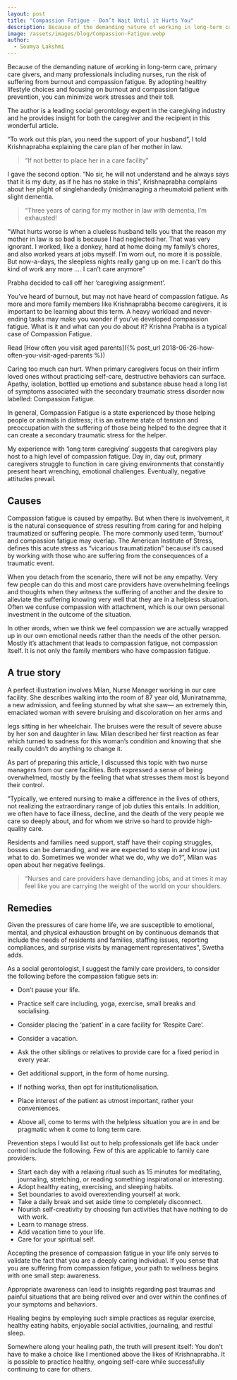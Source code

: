 ```yaml
---
layout: post
title: "Compassion Fatigue - Don’t Wait Until it Hurts You"
description: Because of the demanding nature of working in long-term care, primary elder care givers, and many professionals including nurses, run the risk of suffering from burnout and compassion fatigue.
image: /assets/images/blog/Compassion-Fatigue.webp
author:
  - Soumya Lakshmi
---
```


Because of the demanding nature of working in long-term care, primary care givers, and many professionals including nurses, run the risk of suffering from burnout and compassion fatigue. By adopting healthy lifestyle choices and focusing on burnout and compassion fatigue prevention, you can minimize work stresses and their toll. 

The author is a leading social gerontology expert in the caregiving industry and he provides insight for both the caregiver and the recipient in this wonderful article.

“To work out this plan, you need the support of your husband”, I told Krishnaprabha explaining the care plan of her mother in law.

> “If not better to place her in a care facility”

I gave the second option. “No sir, he will not understand and he always says that it is my duty, as if he has no stake in this”, Krishnaprabha complains about her plight of singlehandedly (mis)managing a rheumatoid patient with slight dementia.

> “Three years of caring for my mother in law with dementia, I’m exhausted!

"What hurts worse is when a clueless husband tells you that the reason my mother in law is so bad is because I had neglected her. That was very ignorant. I worked, like a donkey, hard at home doing my family’s chores, and also worked years at jobs myself. I’m worn out, no more it is possible. But now-a-days, the sleepless nights really gang up on me. I can’t do this kind of work any more …. I can’t care anymore”

Prabha decided to call off her ‘caregiving assignment’.

You’ve heard of burnout, but may not have heard of compassion fatigue. As more and more family members like Krishnaprabha become caregivers, it is important to be learning about this term. A heavy workload and never-ending tasks may make you wonder if you’ve developed compassion fatigue. What is it and what can you do about it? Krishna Prabha is a typical case of Compassion Fatigue.

Read [How often you visit aged parents]({% post_url 2018-06-26-how-often-you-visit-aged-parents %})

Caring too much can hurt. When primary caregivers focus on their infirm loved ones without practicing self-care, destructive behaviors can surface. Apathy, isolation, bottled up emotions and substance abuse head a long list of symptoms associated with the secondary traumatic stress disorder now labelled: Compassion Fatigue.

In general, Compassion Fatigue is a state experienced by those helping people or animals in distress; it is an extreme state of tension and preoccupation with the suffering of those being helped to the degree that it can create a secondary traumatic stress for the helper.

My experience with ‘long term caregiving’ suggests that caregivers play host to a high level of compassion fatigue. Day in, day out, primary caregivers struggle to function in care giving environments that constantly present heart wrenching, emotional challenges. Eventually, negative attitudes prevail.

## Causes
Compassion fatigue is caused by empathy. But when there is involvement, it is the natural consequence of stress resulting from caring for and helping traumatized or suffering people. The more commonly used term, ‘burnout’ and compassion fatigue may overlap. The American Institute of Stress, defines this acute stress as “vicarious traumatization” because it’s caused by working with those who are suffering from the consequences of a traumatic event.

When you detach from the scenario, there will not be any empathy. Very few people can do this and most care providers have overwhelming feelings and thoughts when they witness the suffering of another and the desire to alleviate the suffering knowing very well that they are in a helpless situation. Often we confuse compassion with attachment, which is our own personal investment in the outcome of the situation.

In other words, when we think we feel compassion we are actually wrapped up in our own emotional needs rather than the needs of the other person. Mostly it’s attachment that leads to compassion fatigue, not compassion itself. It is not only the family members who have compassion fatigue.

## A true story
A perfect illustration involves Milan, Nurse Manager working in our care facility. She describes walking into the room of 87 year old, Muniratnamma, a new admission, and feeling stunned by what she saw— an extremely thin, emaciated woman with severe bruising and discoloration on her arms and

legs sitting in her wheelchair. The bruises were the result of severe abuse by her son and daughter in law. Milan described her first reaction as fear which turned to sadness for this woman’s condition and knowing that she really couldn’t do anything to change it.

As part of preparing this article, I discussed this topic with two nurse managers from our care facilities. Both expressed a sense of being overwhelmed, mostly by the feeling that what stresses them most is beyond their control.

“Typically, we entered nursing to make a difference in the lives of others, not realizing the extraordinary range of job duties this entails. In addition, we often have to face illness, decline, and the death of the very people we care so deeply about, and for whom we strive so hard to provide high-quality care.

Residents and families need support, staff have their coping struggles, bosses can be demanding, and we are expected to step in and know just what to do. Sometimes we wonder what we do, why we do?”, Milan was open about her negative feelings.

> “Nurses and care providers have demanding jobs, and at times it may feel like you are carrying the weight of the world on your shoulders.


## Remedies
Given the pressures of care home life, we are susceptible to emotional, mental, and physical exhaustion brought on by continuous demands that include the needs of residents and families, staffing issues, reporting compliances, and surprise visits by management representatives”, Swetha adds.

As a social gerontologist, I suggest the family care providers, to consider the following before the compassion fatigue sets in:

- Don’t pause your life.
- Practice self care including, yoga, exercise, small breaks and socialising.
- Consider placing the ‘patient’ in a care facility for ‘Respite Care’.
- Consider a vacation.
- Ask the other siblings or relatives to provide care for a fixed period in every year.

- Get additional support, in the form of home nursing.
- If nothing works, then opt for institutionalisation.
- Place interest of the patient as utmost important, rather your conveniences.
- Above all, come to terms with the helpless situation you are in and be pragmatic when it come to long term care.

Prevention steps I would list out to help professionals get life back under
control include the following. Few of this are applicable to family care
providers.

- Start each day with a relaxing ritual such as 15 minutes for meditating, journaling, stretching, or reading something inspirational or interesting.
- Adopt healthy eating, exercising, and sleeping habits.
- Set boundaries to avoid overextending yourself at work.
- Take a daily break and set aside time to completely disconnect.
- Nourish self-creativity by choosing fun activities that have nothing to do with work.
- Learn to manage stress.
- Add vacation time to your life.
- Care for your spiritual self.

Accepting the presence of compassion fatigue in your life only serves to validate the fact that you are a deeply caring individual. If you sense that you are suffering from compassion fatigue, your path to wellness begins with one small step: awareness.

Appropriate awareness can lead to insights regarding past traumas and painful situations that are being relived over and over within the confines of your symptoms and behaviors.

Healing begins by employing such simple practices as regular exercise, healthy eating habits, enjoyable social activities, journaling, and restful sleep.

Somewhere along your healing path, the truth will present itself: You don't have to make a choice like I mentioned above the likes of Krishnaprabha. It is possible to practice healthy, ongoing self-care while successfully continuing to care for others.

